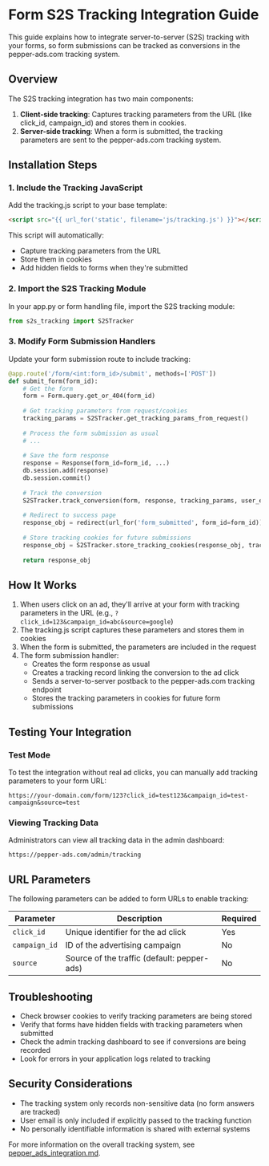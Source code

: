 # Form S2S Tracking Integration Guide

This guide explains how to integrate server-to-server (S2S) tracking with your forms, so form submissions can be tracked as conversions in the pepper-ads.com tracking system.

## Overview

The S2S tracking integration has two main components:

1. **Client-side tracking**: Captures tracking parameters from the URL (like click_id, campaign_id) and stores them in cookies.
2. **Server-side tracking**: When a form is submitted, the tracking parameters are sent to the pepper-ads.com tracking system.

## Installation Steps

### 1. Include the Tracking JavaScript

Add the tracking.js script to your base template:

```html
<script src="{{ url_for('static', filename='js/tracking.js') }}"></script>
```

This script will automatically:
- Capture tracking parameters from the URL
- Store them in cookies
- Add hidden fields to forms when they're submitted

### 2. Import the S2S Tracking Module

In your app.py or form handling file, import the S2S tracking module:

```python
from s2s_tracking import S2STracker
```

### 3. Modify Form Submission Handlers

Update your form submission route to include tracking:

```python
@app.route('/form/<int:form_id>/submit', methods=['POST'])
def submit_form(form_id):
    # Get the form
    form = Form.query.get_or_404(form_id)
    
    # Get tracking parameters from request/cookies
    tracking_params = S2STracker.get_tracking_params_from_request()
    
    # Process the form submission as usual
    # ...
    
    # Save the form response
    response = Response(form_id=form_id, ...)
    db.session.add(response)
    db.session.commit()
    
    # Track the conversion
    S2STracker.track_conversion(form, response, tracking_params, user_email)
    
    # Redirect to success page
    response_obj = redirect(url_for('form_submitted', form_id=form_id))
    
    # Store tracking cookies for future submissions
    response_obj = S2STracker.store_tracking_cookies(response_obj, tracking_params)
    
    return response_obj
```

## How It Works

1. When users click on an ad, they'll arrive at your form with tracking parameters in the URL (e.g., `?click_id=123&campaign_id=abc&source=google`)
2. The tracking.js script captures these parameters and stores them in cookies
3. When the form is submitted, the parameters are included in the request
4. The form submission handler:
   - Creates the form response as usual
   - Creates a tracking record linking the conversion to the ad click
   - Sends a server-to-server postback to the pepper-ads.com tracking endpoint
   - Stores the tracking parameters in cookies for future form submissions

## Testing Your Integration

### Test Mode

To test the integration without real ad clicks, you can manually add tracking parameters to your form URL:

```
https://your-domain.com/form/123?click_id=test123&campaign_id=test-campaign&source=test
```

### Viewing Tracking Data

Administrators can view all tracking data in the admin dashboard:

```
https://pepper-ads.com/admin/tracking
```

## URL Parameters

The following parameters can be added to form URLs to enable tracking:

| Parameter | Description | Required |
|-----------|-------------|----------|
| `click_id` | Unique identifier for the ad click | Yes |
| `campaign_id` | ID of the advertising campaign | No |
| `source` | Source of the traffic (default: pepper-ads) | No |

## Troubleshooting

- Check browser cookies to verify tracking parameters are being stored
- Verify that forms have hidden fields with tracking parameters when submitted
- Check the admin tracking dashboard to see if conversions are being recorded
- Look for errors in your application logs related to tracking

## Security Considerations

- The tracking system only records non-sensitive data (no form answers are tracked)
- User email is only included if explicitly passed to the tracking function
- No personally identifiable information is shared with external systems

For more information on the overall tracking system, see [pepper_ads_integration.md](pepper_ads_integration.md). 